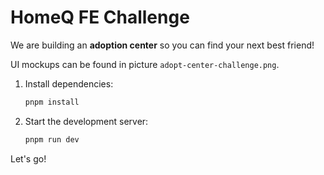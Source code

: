 # HomeQ FE Challenge

We are building an **adoption center** so you can find your next best friend!

UI mockups can be found in picture `adopt-center-challenge.png`.

1. Install dependencies:

   ```bash
   pnpm install
   ```

2. Start the development server:
   ```bash
   pnpm run dev
   ```

Let's go!
